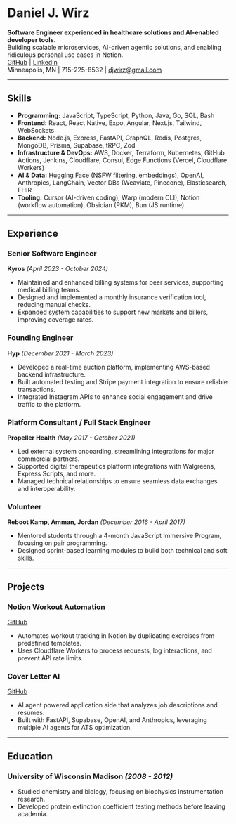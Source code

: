 # Daniel J. Wirz

**Software Engineer experienced in healthcare solutions and AI-enabled developer tools.**  
Building scalable microservices, AI-driven agentic solutions, and enabling ridiculous personal use cases in Notion.  
[GitHub](https://github.com/djwirz/) | [LinkedIn](https://linkedin.com/in/djwirz)  
Minneapolis, MN | 715-225-8532 | djwirz@gmail.com

---

## Skills

- **Programming:** JavaScript, TypeScript, Python, Java, Go, SQL, Bash
- **Frontend:** React, React Native, Expo, Angular, Next.js, Tailwind, WebSockets
- **Backend:** Node.js, Express, FastAPI, GraphQL, Redis, Postgres, MongoDB, Prisma, Supabase, tRPC, Zod
- **Infrastructure & DevOps:** AWS, Docker, Terraform, Kubernetes, GitHub Actions, Jenkins, Cloudflare, Consul, Edge Functions (Vercel, Cloudflare Workers)
- **AI & Data:** Hugging Face (NSFW filtering, embeddings), OpenAI, Anthropics, LangChain, Vector DBs (Weaviate, Pinecone), Elasticsearch, FHIR
- **Tooling:** Cursor (AI-driven coding), Warp (modern CLI), Notion (workflow automation), Obsidian (PKM), Bun (JS runtime)

---

## Experience

### **Senior Software Engineer**

**Kyros** _(April 2023 - October 2024)_

- Maintained and enhanced billing systems for peer services, supporting medical billing teams.
- Designed and implemented a monthly insurance verification tool, reducing manual checks.
- Expanded system capabilities to support new markets and billers, improving coverage rates.

### **Founding Engineer**

**Hyp** _(December 2021 - March 2023)_

- Developed a real-time auction platform, implementing AWS-based backend infrastructure.
- Built automated testing and Stripe payment integration to ensure reliable transactions.
- Integrated Instagram APIs to enhance social engagement and drive traffic to the platform.

### **Platform Consultant / Full Stack Engineer**

**Propeller Health** _(May 2017 - October 2021)_

- Led external system onboarding, streamlining integrations for major commercial partners.
- Supported digital therapeutics platform integrations with Walgreens, Express Scripts, and more.
- Managed technical relationships to ensure seamless data exchanges and interoperability.

### **Volunteer**

**Reboot Kamp, Amman, Jordan** _(December 2016 - April 2017)_

- Mentored students through a 4-month JavaScript Immersive Program, focusing on pair programming.
- Designed sprint-based learning modules to build both technical and soft skills.

---

## Projects

### **Notion Workout Automation**

[GitHub](https://github.com/djwirz/notion-api)

- Automates workout tracking in Notion by duplicating exercises from predefined templates.
- Uses Cloudflare Workers to process requests, log interactions, and prevent API rate limits.

### **Cover Letter AI**

[GitHub](https://github.com/djwirz/cover-letter-ai)

- AI agent powered application aide that analyzes job descriptions and resumes.
- Built with FastAPI, Supabase, OpenAI, and Anthropics, leveraging multiple AI agents for ATS optimization.

---

## Education

### **University of Wisconsin Madison** _(2008 - 2012)_

- Studied chemistry and biology, focusing on biophysics instrumentation research.
- Developed protein extinction coefficient testing methods before leaving academia.
